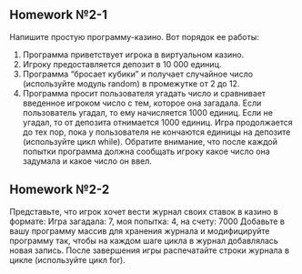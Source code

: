 ## Homework №2-1
Напишите простую программу-казино. Вот порядок ее работы:
1. Программа приветствует игрока в виртуальном казино.
2. Игроку предоставляется депозит в 10 000 единиц.
3. Программа “бросает кубики” и получает случайное число (используйте модуль random) в промежутке от 2 до 12.
4. Программа просит пользователя угадать число и сравнивает введенное игроком число с тем, которое она загадала. Если пользователь угадал, то ему начисляется 1000 единиц. Если не угадал, то от депозита отнимается 1000 единиц.
Игра продолжается до тех пор, пока у пользователя не кончаются единицы на депозите (используйте цикл while).
Обратите внимание, что после каждой попытки программа должна сообщать игроку какое число она задумала и какое число он ввел.

## Homework №2-2
Представьте, что игрок хочет вести журнал своих ставок в казино в формате:
Игра загадала: 7, моя попытка: 4, на счету: 7000
Добавьте в вашу программу массив для хранения журнала и модифицируйте программу так, чтобы на каждом шаге цикла в журнал добавлялась новая запись.
После завершения игры распечатайте строки журнала в цикле (используйте цикл for).
